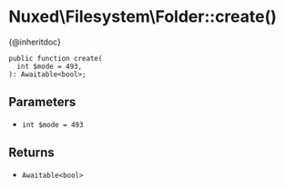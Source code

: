 # Nuxed\\Filesystem\\Folder::create()




{@inheritdoc}




``` Hack
public function create(
  int $mode = 493,
): Awaitable<bool>;
```




## Parameters




+ ` int $mode = 493 `




## Returns




* ` Awaitable<bool> `